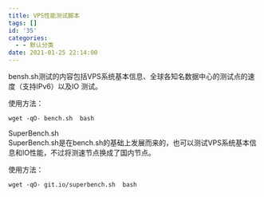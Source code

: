 ```yaml
---
title: VPS性能测试脚本
tags: []
id: '35'
categories:
  - - 默认分类
date: 2021-01-25 22:14:00
---
```


bensh.sh测试的内容包括VPS系统基本信息、全球各知名数据中心的测试点的速度（支持IPv6）以及IO 测试。

使用方法：

```
wget -qO- bench.sh  bash
```

SuperBench.sh  
SuperBench.sh是在bench.sh的基础上发展而来的，也可以测试VPS系统基本信息和IO性能，不过将测速节点换成了国内节点。

使用方法：

```
wget -qO- git.io/superbench.sh  bash
```